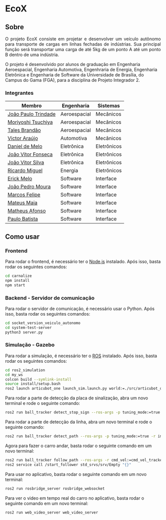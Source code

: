 # EcoX

## Sobre

<p align ="justify"> O projeto EcoX consiste em projetar e desenvolver um veículo autônomo
para transporte de cargas em linhas fechadas de indústrias. Sua
principal função será transportar uma carga de até 5kg de um ponto A até um ponto B
dentro de uma indústria.

O projeto é desenvolvido por alunos de graduação em Engenharia Aeroespacial, Engenharia Automotiva, Engenhraria de Energia, Engenharia Eletrônica e Engenharia de Software da Universidade de Brasília, do Campus do Gama (FGA), para a disciplina de Projeto Integrador 2.

### Integrantes

| Membro             | Engenharia | Sistemas         | 
| ------------------ | ---------------- | ---------- |
| [João Paulo Trindade]() | Aeroespacial | Mecânicos |
| [Moriyoshi Tsuchiya](https://github.com/moriyoshi-st) | Aeroespacial | Mecânicos |
| [Tales Brandão]() | Aeroespacial | Mecânicos |
| [Victor Araújo](https://github.com/VictorSantos1999) | Automotiva | Mecânicos |
| [Daniel de Melo](https://github.com/danielcardosofga) | Eletrônica | Eletrônicos |
| [João Vítor Fonseca](https://github.com/joaojjvitor) | Eletrônica | Eletrônicos |
| [João Vitor Silva](https://github.com/jvses) | Eletrônica | Eletrônicos |
| [Ricardo Miguel](https://github.com/RicardoMiguel21) | Energia | Eletrônicos |
| [Erick Melo](https://github.com/ErickMVdO) | Software | Interface |
| [João Pedro Moura](https://github.com/Joao-Pedro-Moura) | Software | Interface |
| [Marcos Felipe](https://github.com/Marofelipe) | Software | Interface |
| [Mateus Maia](https://github.com/mateusmaiamaia) | Software | Interface |
| [Matheus Afonso]() | Software | Interface |
| [Paulo Batista](https://github.com/higton) | Software | Interface |

## Como usar

### Frontend

Para rodar o frontend, é necessário ter o [Node.js](https://nodejs.org/en/) instalado. Após isso, basta rodar os seguintes comandos:

```bash
cd carnalize
npm install
npm start
```

### Backend - Servidor de comunicação

Para rodar o servidor de comunicação, é necessário usar o Python. Após isso, basta rodar os seguintes comandos:

```bash
cd socket_version_veiculo_autonomo
cd system-test-server
python3 server.py
```

### Simulação - Gazebo

Para rodar a simulação, é necessário ter o [ROS](https://www.ros.org/) instalado. Após isso, basta rodar os seguintes comandos:

```bash
cd ros2_simulation
cd my_ws
colcon build --symlink-install
source install/setup.bash
ros2 launch articubot_one launch_sim.launch.py world:=./src/articubot_one/worlds/test2.world
```

Para rodar a parte de detecção da placa de sinalização, abra um novo terminal e rode o seguinte comando:

```bash
ros2 run ball_tracker detect_stop_sign --ros-args -p tuning_mode:=true -r image_in:=camera/image_raw
```

Para rodar a parte de detecção da linha, abra um novo terminal e rode o seguinte comando:

```bash
ros2 run ball_tracker detect_path --ros-args -p tuning_mode:=true -r image_in:=camera/image_raw
```

Agora para fazer o carro andar, basta rodar o seguinte comando em um novo terminal:

```bash
ros2 run ball_tracker follow_path --ros-args -r cmd_vel:=cmd_vel_tracker
ros2 service call /start_follower std_srvs/srv/Empty "{}"
```

Para usar no aplicativo, basta rodar o seguinte comando em um novo terminal:

```bash
ros2 run rosbridge_server rosbridge_websocket
```

Para ver o video em tempo real do carro no aplicativo, basta rodar o seguinte comando em um novo terminal:

```bash
ros2 run web_video_server web_video_server
```
